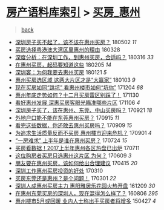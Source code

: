 [房产语料库索引](../../README.md)  > [买房_惠州](买房_惠州.md)
====
> [back](../README.md)

- [深圳房子买不起了，该不该在惠州买房？](http://jkwz.applinzi.com/ittc/7098615746798289937.html#%E6%B7%B1%E5%9C%B3%E6%88%BF%E5%AD%90%E4%B9%B0%E4%B8%8D%E8%B5%B7%E4%BA%86%EF%BC%8C%E8%AF%A5%E4%B8%8D%E8%AF%A5%E5%9C%A8%E6%83%A0%E5%B7%9E%E4%B9%B0%E6%88%BF%EF%BC%9F) 180502 *11* 
- [买房选择粤港澳大湾区里惠州的理由](http://jkwz.applinzi.com/ittc/7085505332485030928.html#%E4%B9%B0%E6%88%BF%E9%80%89%E6%8B%A9%E7%B2%A4%E6%B8%AF%E6%BE%B3%E5%A4%A7%E6%B9%BE%E5%8C%BA%E9%87%8C%E6%83%A0%E5%B7%9E%E7%9A%84%E7%90%86%E7%94%B1) 180328  
- [深度分析：在深圳工作，到惠州买房，合适吗？](http://jkwz.applinzi.com/ittc/7080833616219472913.html#%E6%B7%B1%E5%BA%A6%E5%88%86%E6%9E%90%EF%BC%9A%E5%9C%A8%E6%B7%B1%E5%9C%B3%E5%B7%A5%E4%BD%9C%EF%BC%8C%E5%88%B0%E6%83%A0%E5%B7%9E%E4%B9%B0%E6%88%BF%EF%BC%8C%E5%90%88%E9%80%82%E5%90%97%EF%BC%9F) 180316 *33* 
- [在惠州买房，起码要知道这些](http://jkwz.applinzi.com/ittc/7066684076000281616.html#%E5%9C%A8%E6%83%A0%E5%B7%9E%E4%B9%B0%E6%88%BF%EF%BC%8C%E8%B5%B7%E7%A0%81%E8%A6%81%E7%9F%A5%E9%81%93%E8%BF%99%E4%BA%9B) 180205 *14* 
- [深圳客：为何我要去惠州买房](http://jkwz.applinzi.com/ittc/7061038492505605131.html#%E6%B7%B1%E5%9C%B3%E5%AE%A2%EF%BC%9A%E4%B8%BA%E4%BD%95%E6%88%91%E8%A6%81%E5%8E%BB%E6%83%A0%E5%B7%9E%E4%B9%B0%E6%88%BF) 180121 *5* 
- [惠州买房选区域 这两大片区才是“大赢家”](http://jkwz.applinzi.com/ittc/7054258997203305482.html#%E6%83%A0%E5%B7%9E%E4%B9%B0%E6%88%BF%E9%80%89%E5%8C%BA%E5%9F%9F+%E8%BF%99%E4%B8%A4%E5%A4%A7%E7%89%87%E5%8C%BA%E6%89%8D%E6%98%AF%E2%80%9C%E5%A4%A7%E8%B5%A2%E5%AE%B6%E2%80%9D) 180103 *9* 
- [现在买房如同“跳坑” 看惠州楼市如何“坑你”](http://jkwz.applinzi.com/ittc/7043102604551259153.html#%E7%8E%B0%E5%9C%A8%E4%B9%B0%E6%88%BF%E5%A6%82%E5%90%8C%E2%80%9C%E8%B7%B3%E5%9D%91%E2%80%9D+%E7%9C%8B%E6%83%A0%E5%B7%9E%E6%A5%BC%E5%B8%82%E5%A6%82%E4%BD%95%E2%80%9C%E5%9D%91%E4%BD%A0%E2%80%9D) 171204 *68* 
- [惠州年底走势如何？十二月买房雷区别踩了！](http://jkwz.applinzi.com/ittc/7041526238131258385.html#%E6%83%A0%E5%B7%9E%E5%B9%B4%E5%BA%95%E8%B5%B0%E5%8A%BF%E5%A6%82%E4%BD%95%EF%BC%9F%E5%8D%81%E4%BA%8C%E6%9C%88%E4%B9%B0%E6%88%BF%E9%9B%B7%E5%8C%BA%E5%88%AB%E8%B8%A9%E4%BA%86%EF%BC%81) 171130  
- [看好惠州发展 深惠买房客眼光瞄准哪些片区](http://jkwz.applinzi.com/ittc/7032705425693213712.html#%E7%9C%8B%E5%A5%BD%E6%83%A0%E5%B7%9E%E5%8F%91%E5%B1%95+%E6%B7%B1%E6%83%A0%E4%B9%B0%E6%88%BF%E5%AE%A2%E7%9C%BC%E5%85%89%E7%9E%84%E5%87%86%E5%93%AA%E4%BA%9B%E7%89%87%E5%8C%BA) 171106 *4* 
- [深圳房子买了，该在惠州、东莞、中山买房吗？](http://jkwz.applinzi.com/ittc/7015814341608342544.html#%E6%B7%B1%E5%9C%B3%E6%88%BF%E5%AD%90%E4%B9%B0%E4%BA%86%EF%BC%8C%E8%AF%A5%E5%9C%A8%E6%83%A0%E5%B7%9E%E3%80%81%E4%B8%9C%E8%8E%9E%E3%80%81%E4%B8%AD%E5%B1%B1%E4%B9%B0%E6%88%BF%E5%90%97%EF%BC%9F) 170921 *18* 
- [外地户口能不能在东莞惠州买房？](http://jkwz.applinzi.com/ittc/7013519196158428176.html#%E5%A4%96%E5%9C%B0%E6%88%B7%E5%8F%A3%E8%83%BD%E4%B8%8D%E8%83%BD%E5%9C%A8%E4%B8%9C%E8%8E%9E%E6%83%A0%E5%B7%9E%E4%B9%B0%E6%88%BF%EF%BC%9F) 170915 *11* 
- [看完这些数据，你还敢去惠州买房吗？](http://jkwz.applinzi.com/ittc/7011122633238905873.html#%E7%9C%8B%E5%AE%8C%E8%BF%99%E4%BA%9B%E6%95%B0%E6%8D%AE%EF%BC%8C%E4%BD%A0%E8%BF%98%E6%95%A2%E5%8E%BB%E6%83%A0%E5%B7%9E%E4%B9%B0%E6%88%BF%E5%90%97%EF%BC%9F) 170909 *15* 
- [为追求生活质量反而不买房 惠州楼市迎来危机？](http://jkwz.applinzi.com/ittc/7008213452768936976.html#%E4%B8%BA%E8%BF%BD%E6%B1%82%E7%94%9F%E6%B4%BB%E8%B4%A8%E9%87%8F%E5%8F%8D%E8%80%8C%E4%B8%8D%E4%B9%B0%E6%88%BF+%E6%83%A0%E5%B7%9E%E6%A5%BC%E5%B8%82%E8%BF%8E%E6%9D%A5%E5%8D%B1%E6%9C%BA%EF%BC%9F) 170901 *4* 
- [“一房难求” 上半年是谁在惠州买房？](http://jkwz.applinzi.com/ittc/6993655790467286032.html#%E2%80%9C%E4%B8%80%E6%88%BF%E9%9A%BE%E6%B1%82%E2%80%9D+%E4%B8%8A%E5%8D%8A%E5%B9%B4%E6%98%AF%E8%B0%81%E5%9C%A8%E6%83%A0%E5%B7%9E%E4%B9%B0%E6%88%BF%EF%BC%9F) 170724 *15* 
- [买房看数据！2017上半年惠州各区热盘已出炉](http://jkwz.applinzi.com/ittc/6988910515202819088.html#%E4%B9%B0%E6%88%BF%E7%9C%8B%E6%95%B0%E6%8D%AE%EF%BC%812017%E4%B8%8A%E5%8D%8A%E5%B9%B4%E6%83%A0%E5%B7%9E%E5%90%84%E5%8C%BA%E7%83%AD%E7%9B%98%E5%B7%B2%E5%87%BA%E7%82%89) 170711  
- [这位购房者买房只选惠州这片区 为何？](http://jkwz.applinzi.com/ittc/6977090715677885444.html#%E8%BF%99%E4%BD%8D%E8%B4%AD%E6%88%BF%E8%80%85%E4%B9%B0%E6%88%BF%E5%8F%AA%E9%80%89%E6%83%A0%E5%B7%9E%E8%BF%99%E7%89%87%E5%8C%BA+%E4%B8%BA%E4%BD%95%EF%BC%9F) 170609 *3* 
- [朋友要在惠州买房，该如何给出合理建议](http://jkwz.applinzi.com/ittc/6956863172647584772.html#%E6%9C%8B%E5%8F%8B%E8%A6%81%E5%9C%A8%E6%83%A0%E5%B7%9E%E4%B9%B0%E6%88%BF%EF%BC%8C%E8%AF%A5%E5%A6%82%E4%BD%95%E7%BB%99%E5%87%BA%E5%90%88%E7%90%86%E5%BB%BA%E8%AE%AE) 170415 *20* 
- [深圳工作惠州买房投资的好处](http://jkwz.applinzi.com/ittc/6943347395382477828.html#%E6%B7%B1%E5%9C%B3%E5%B7%A5%E4%BD%9C%E6%83%A0%E5%B7%9E%E4%B9%B0%E6%88%BF%E6%8A%95%E8%B5%84%E7%9A%84%E5%A5%BD%E5%A4%84) 170310  
- [买房东莞还是惠州？是个问题！](http://jkwz.applinzi.com/ittc/6940198922218898436.html#%E4%B9%B0%E6%88%BF%E4%B8%9C%E8%8E%9E%E8%BF%98%E6%98%AF%E6%83%A0%E5%B7%9E%EF%BC%9F%E6%98%AF%E4%B8%AA%E9%97%AE%E9%A2%98%EF%BC%81) 170301 *22* 
- [深圳人成惠州买房主力 惠阳雅居乐花园火热开盘](http://jkwz.applinzi.com/ittc/6909603439335441413.html#%E6%B7%B1%E5%9C%B3%E4%BA%BA%E6%88%90%E6%83%A0%E5%B7%9E%E4%B9%B0%E6%88%BF%E4%B8%BB%E5%8A%9B+%E6%83%A0%E9%98%B3%E9%9B%85%E5%B1%85%E4%B9%90%E8%8A%B1%E5%9B%AD%E7%81%AB%E7%83%AD%E5%BC%80%E7%9B%98) 161209 *30* 
- [在惠州东莞买房的深圳人，现在混得怎么样了？](http://jkwz.applinzi.com/ittc/6863227946248176645.html#%E5%9C%A8%E6%83%A0%E5%B7%9E%E4%B8%9C%E8%8E%9E%E4%B9%B0%E6%88%BF%E7%9A%84%E6%B7%B1%E5%9C%B3%E4%BA%BA%EF%BC%8C%E7%8E%B0%E5%9C%A8%E6%B7%B7%E5%BE%97%E6%80%8E%E4%B9%88%E6%A0%B7%E4%BA%86%EF%BC%9F) 160806 *295* 
- [惠州楼市5月或回暖 业内人士称出手买房者将增多](http://jkwz.applinzi.com/ittc/547650611406970107.html#%E6%83%A0%E5%B7%9E%E6%A5%BC%E5%B8%825%E6%9C%88%E6%88%96%E5%9B%9E%E6%9A%96+%E4%B8%9A%E5%86%85%E4%BA%BA%E5%A3%AB%E7%A7%B0%E5%87%BA%E6%89%8B%E4%B9%B0%E6%88%BF%E8%80%85%E5%B0%86%E5%A2%9E%E5%A4%9A) 150427 *4* 
